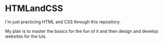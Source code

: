 # HTMLandCSS

I'm just practicing HTML and CSS through this repository.

My plan is to master the basics for the fun of it and then design and develop websites for the luls.
